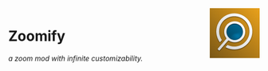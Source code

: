<img src="./src/main/resources/assets/zoomify/zoomify.png" style="float:right;">

# Zoomify
*a zoom mod with infinite customizability.*
